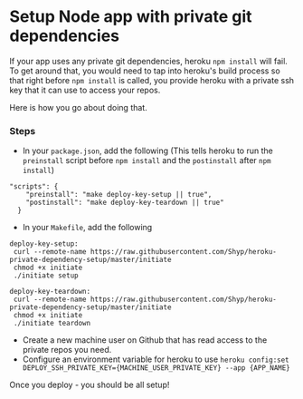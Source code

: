 # Setup Node app with private git dependencies

If your app uses any private git dependencies, heroku `npm install` will fail. To get around that, you would need to tap into heroku's build process so that right before `npm install` is called, you provide heroku with a private ssh key that it can use to access your repos.

Here is how you go about doing that.

### Steps
- In your `package.json`, add the following (This tells heroku to run the `preinstall` script before `npm install` and the `postinstall` after `npm install`)
```
"scripts": {
    "preinstall": "make deploy-key-setup || true",
    "postinstall": "make deploy-key-teardown || true"
  }
```
- In your `Makefile`, add the following
```
deploy-key-setup:
 curl --remote-name https://raw.githubusercontent.com/Shyp/heroku-private-dependency-setup/master/initiate
 chmod +x initiate
 ./initiate setup

deploy-key-teardown:
 curl --remote-name https://raw.githubusercontent.com/Shyp/heroku-private-dependency-setup/master/initiate
 chmod +x initiate
 ./initiate teardown
```
- Create a new machine user on Github that has read access to the private repos you need.
- Configure an environment variable for heroku to use
`heroku config:set DEPLOY_SSH_PRIVATE_KEY={MACHINE_USER_PRIVATE_KEY} --app {APP_NAME}`

Once you deploy - you should be all setup!
